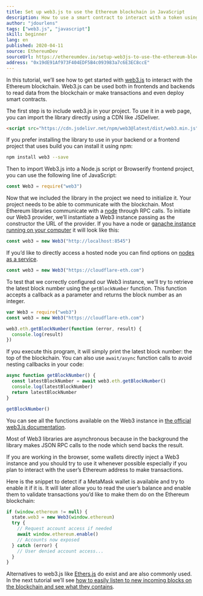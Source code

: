 ```yaml
---
title: Set up web3.js to use the Ethereum blockchain in JavaScript
description: How to use a smart contract to interact with a token using the Solidity language
author: "jdourlens"
tags: ["web3.js", "javascript"]
skill: beginner
lang: en
published: 2020-04-11
source: EthereumDev
sourceUrl: https://ethereumdev.io/setup-web3js-to-use-the-ethereum-blockchain-in-javascript/
address: "0x19dE91Af973F404EDF5B4c093983a7c6E3EC8ccE"
---
```


In this tutorial, we’ll see how to get started with [web3.js](https://web3js.readthedocs.io/) to interact with the Ethereum blockchain. Web3.js can be used both in frontends and backends to read data from the blockchain or make transactions and even deploy smart contracts.

The first step is to include web3.js in your project. To use it in a web page, you can import the library directly using a CDN like JSDeliver.

```html
<script src="https://cdn.jsdelivr.net/npm/web3@latest/dist/web3.min.js"></script>
```

If you prefer installing the library to use in your backend or a frontend project that uses build you can install it using npm:

```bash
npm install web3 --save
```

Then to import Web3.js into a Node.js script or Browserify frontend project, you can use the following line of JavaScript:

```js
const Web3 = require("web3")
```

Now that we included the library in the project we need to initialize it. Your project needs to be able to communicate with the blockchain. Most Ethereum libraries communicate with a [node](/developers/docs/nodes-and-clients/) through RPC calls. To initiate our Web3 provider, we’ll instantiate a Web3 instance passing as the constructor the URL of the provider. If you have a node or [ganache instance running on your computer](https://ethereumdev.io/testing-your-smart-contract-with-existing-protocols-ganache-fork/) it will look like this:

```js
const web3 = new Web3("http://localhost:8545")
```

If you’d like to directly access a hosted node you can find options on [nodes as a service](/developers/docs/nodes-and-clients/nodes-as-a-service).

```js
const web3 = new Web3("https://cloudflare-eth.com")
```

To test that we correctly configured our Web3 instance, we’ll try to retrieve the latest block number using the `getBlockNumber` function. This function accepts a callback as a parameter and returns the block number as an integer.

```js
var Web3 = require("web3")
const web3 = new Web3("https://cloudflare-eth.com")

web3.eth.getBlockNumber(function (error, result) {
  console.log(result)
})
```

If you execute this program, it will simply print the latest block number: the top of the blockchain. You can also use `await/async` function calls to avoid nesting callbacks in your code:

```js
async function getBlockNumber() {
  const latestBlockNumber = await web3.eth.getBlockNumber()
  console.log(latestBlockNumber)
  return latestBlockNumber
}

getBlockNumber()
```

You can see all the functions available on the Web3 instance in [the official web3.js documentation](https://docs.web3js.org/).

Most of Web3 libraries are asynchronous because in the background the library makes JSON RPC calls to the node which send backs the result.

<Divider />

If you are working in the browser, some wallets directly inject a Web3 instance and you should try to use it whenever possible especially if you plan to interact with the user’s Ethereum address to make transactions.

Here is the snippet to detect if a MetaMask wallet is available and try to enable it if it is. It will later allow you to read the user’s balance and enable them to validate transactions you’d like to make them do on the Ethereum blockchain:

```js
if (window.ethereum != null) {
  state.web3 = new Web3(window.ethereum)
  try {
    // Request account access if needed
    await window.ethereum.enable()
    // Accounts now exposed
  } catch (error) {
    // User denied account access...
  }
}
```

Alternatives to web3.js like [Ethers.js](https://docs.ethers.io/) do exist and are also commonly used. In the next tutorial we’ll see [how to easily listen to new incoming blocks on the blockchain and see what they contains](https://ethereumdev.io/listening-to-new-transactions-happening-on-the-blockchain/).
